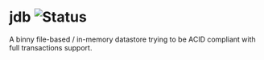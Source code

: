 # jdb ![Status](https://img.shields.io/badge/status-alpha-red.svg)

A binny file-based / in-memory datastore trying to be ACID compliant with full transactions support.